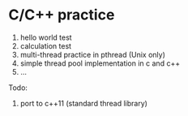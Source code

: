 # C/C++ practice

1. hello world test
2. calculation test
3. multi-thread practice in pthread (Unix only)
4. simple thread pool implementation in c and c++
5. ...

Todo:
1. port to c++11 (standard thread library)
